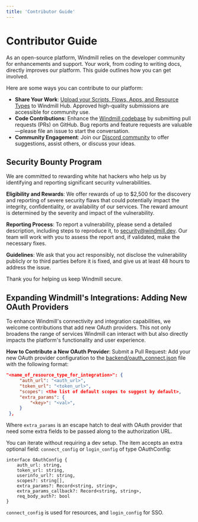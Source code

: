 ```yaml
---
title: 'Contributor Guide'
---
```


# Contributor Guide

As an open-source platform, Windmill relies on the developer community for enhancements and support. Your work, from coding to writing docs, directly improves our platform. This guide outlines how you can get involved.

Here are some ways you can contribute to our platform:

- **Share Your Work**: [Upload your Scripts, Flows, Apps, and Resource Types](../1_share_on_hub/index.md) to Windmill Hub. Approved high-quality submissions are accessible for community use.
- **Code Contributions**: Enhance the [Windmill codebase](https://github.com/windmill-labs/windmill) by submitting pull requests (PRs) on GitHub. Bug reports and feature requests are valuable—please file an issue to start the conversation.
- **Community Engagement**: Join our [Discord community](https://discord.com/invite/V7PM2YHsPB) to offer suggestions, assist others, or discuss your ideas.

## Security Bounty Program

We are committed to rewarding white hat hackers who help us by identifying and reporting significant security vulnerabilities.

**Eligibility and Rewards**:
We offer rewards of up to $2,500 for the discovery and reporting of severe security flaws that could potentially impact the integrity, confidentiality, or availability of our services.
The reward amount is determined by the severity and impact of the vulnerability.

**Reporting Process**:
To report a vulnerability, please send a detailed description, including steps to reproduce it, to security@windmill.dev.
Our team will work with you to assess the report and, if validated, make the necessary fixes.

**Guidelines**:
We ask that you act responsibly, not disclose the vulnerability publicly or to third parties before it is fixed, and give us at least 48 hours to address the issue.

Thank you for helping us keep Windmill secure.

## Expanding Windmill's Integrations: Adding New OAuth Providers

To enhance Windmill's connectivity and integration capabilities, we welcome contributions that add new OAuth providers. This not only broadens the range of services Windmill can interact with but also directly impacts the platform's functionality and user experience.

**How to Contribute a New OAuth Provider**:
Submit a Pull Request: Add your new OAuth provider configuration to the [backend/oauth_connect.json](https://github.com/windmill-labs/windmill/blob/main/backend/oauth_connect.json) file with the following format:

```json
"<name_of_resource_type_for_integration>": {
     "auth_url": "<auth_url>",
     "token_url": "<token_url>",
     "scopes": <the list of default scopes to suggest by default>,
     "extra_params": {
         "<key>": "<val>",
     }
 },
```

Where `extra_params` is an escape hatch to deal with OAuth provider that need
some extra fields to be passed along to the authorization URL.

You can iterate without requiring a dev setup. The item accepts an extra optional field: `connect_config` or `login_config` of type OAuthConfig:

```
interface OAuthConfig {
    auth_url: string,
    token_url: string,
    userinfo_url?: string,
    scopes?: string[],
    extra_params?: Record<string, string>,
    extra_params_callback?: Record<string, string>,
    req_body_auth?: bool
}
```

`connect_config` is used for resources, and `login_config` for SSO.
